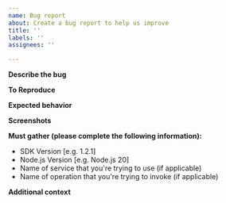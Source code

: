 ```yaml
---
name: Bug report
about: Create a bug report to help us improve
title: ''
labels: ''
assignees: ''

---
```


**Describe the bug**
<!-- A clear and concise description of what the bug is. -->

**To Reproduce**
<!-- List the steps that can be used to demonstrate the bug.  Include the name of the service and operation that you're trying to invoke, if applicable.  Be sure to describe any relevant info regarding parameter values used with your API invocation.  -->

**Expected behavior**
<!-- A clear and concise description of what you expected to happen. -->

**Screenshots**
<!-- If applicable, add screenshots to help explain your problem. -->

**Must gather (please complete the following information):**
 - SDK Version [e.g. 1.2.1]
 - Node.js Version [e.g. Node.js 20]
 - Name of service that you're trying to use (if applicable)
 - Name of operation that you're trying to invoke (if applicable)

**Additional context**
<!-- Add any other context about the problem here.
Were you able to avoid the problem by changing your application code slightly? -->
